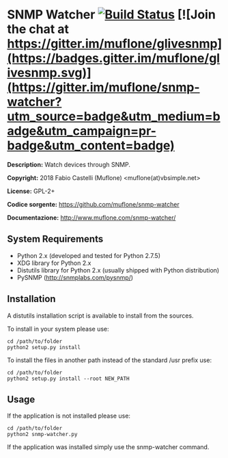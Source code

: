 SNMP Watcher [![Build Status](https://travis-ci.org/muflone/snmp-watcher.svg?branch=master)](https://travis-ci.org/muflone/glivesnmp) [![Join the chat at https://gitter.im/muflone/glivesnmp](https://badges.gitter.im/muflone/glivesnmp.svg)](https://gitter.im/muflone/snmp-watcher?utm_source=badge&utm_medium=badge&utm_campaign=pr-badge&utm_content=badge)
=====

**Description:** Watch devices through SNMP.

**Copyright:** 2018 Fabio Castelli (Muflone) <muflone(at)vbsimple.net>

**License:** GPL-2+

**Codice sorgente:** https://github.com/muflone/snmp-watcher

**Documentazione:** http://www.muflone.com/snmp-watcher/

System Requirements
-------------------

* Python 2.x (developed and tested for Python 2.7.5)
* XDG library for Python 2.x
* Distutils library for Python 2.x (usually shipped with Python distribution)
* PySNMP (<http://snmplabs.com/pysnmp/>)

Installation
------------

A distutils installation script is available to install from the sources.

To install in your system please use:

    cd /path/to/folder
    python2 setup.py install

To install the files in another path instead of the standard /usr prefix use:

    cd /path/to/folder
    python2 setup.py install --root NEW_PATH

Usage
-----

If the application is not installed please use:

    cd /path/to/folder
    python2 snmp-watcher.py

If the application was installed simply use the snmp-watcher command.
